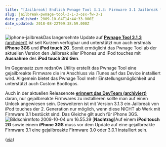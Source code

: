 ```yaml
---
title: "[Jailbreak] Endlich Pwnage Tool 3.1.3: Firmware 3.1 Jailbreak für OS X"
slug: jailbreak-pwnage-tool-3-1-3-osx-fw-3-1
date_published: 2009-10-04T14:44:33.000Z
date_updated: 2018-08-22T09:38:59.000Z
---
```


![iphone-jailbreak](//picdump.thafaker.de/2009/10/iphone-jailbreak-300x300.jpg)Das langersehnte Update auf [**Pwnage Tool 3.1.3** (archiviert)](http://web.archive.org/web/20091004140720/http://torrents.thepiratebay.org:80/5107931/PwnageTool__3.1.3.dmg.5107931.TPB.torrent) ist seit Kurzem verfügbar und unterstützt nun auch erstmals **iPhone 3GS** und **iPod touch 2G**. Somit ermöglicht das Pwnage Tool ab der aktuellen Version den Jailbreak aller iPhones und iPod touches mit **Ausnahme** des **iPod touch 3rd Gen**.

Im Gegensatz zum redsn0w Utility erstellt das Pwnage Tool eine gejailbreakte Firmware die im Anschluss via iTunes auf das Device installiert wird. Allgemein bietet das Pwnage Tool mehr Einstellungsmöglichkeit und unterstützt auch Custom Bootlogos.

Auch in der aktuellen Releasenote **[erinnert das DevTeam (archiviert)](http://web.archive.org/web/20091004070537/http://blog.iphone-dev.org:80/post/202796266/all-aboard-the-update-train)** daran, nur gejailbreakte Firmwares zu installieren sollte man auf einen Unlock angewiesen sein. Desweiteren ist mit Version 3.1.3 ein Jailbreak von iPod touches der 2. Generation nur möglich, wenn diese NICHT ab Werk mit Firmware 3.1 bestückt sind. Das Gleiche gilt auch für iPhone 3GS.
![Bildschirmfoto 2009-10-04 um 16.55.39](//picdump.thafaker.de/2009/10/Bildschirmfoto-2009-10-04-um-16.55.39.jpg)
[**Nachtrag**]Auf einem **iPod touch 2G** sowie einem **iPhone 3GS** muss vor dem Update auf eine gejailbreakte Firmware 3.1 eine gejailbreakte Firmware 3.0 oder 3.0.1 installiert sein.

([via](http://www.benm.at/))
